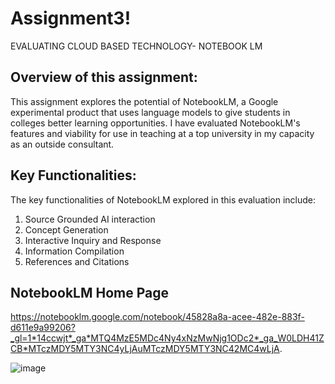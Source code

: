 # Assignment3!
EVALUATING CLOUD BASED TECHNOLOGY- NOTEBOOK LM

## Overview of this assignment:
This assignment explores the potential of NotebookLM, a Google experimental product that uses language models to give students in colleges better learning opportunities. I have evaluated NotebookLM's features and viability for use in teaching at a top university in my capacity as an outside consultant.

## Key Functionalities:
The key functionalities of NotebookLM explored in this evaluation include:
1.	Source Grounded AI interaction
2.  Concept Generation
3.  Interactive Inquiry and Response
4.  Information Compilation
5.  References and Citations

## NotebookLM Home Page
https://notebooklm.google.com/notebook/45828a8a-acee-482e-883f-d611e9a99206?_gl=1*14ccwjt*_ga*MTQ4MzE5MDc4Ny4xNzMwNjg1ODc2*_ga_W0LDH41ZCB*MTczMDY5MTY3NC4yLjAuMTczMDY5MTY3NC42MC4wLjA.

![image](https://github.com/user-attachments/assets/9d259b33-a7bc-4cd1-91c1-3c8fe91325e9)
